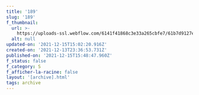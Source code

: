 ```yaml
---
title: '189'
slug: '189'
f_thumbnail:
  url: >-
    https://uploads-ssl.webflow.com/6141f41868c3e33a265cbfe7/61b7d9127eec89d40e476d22_189.jpg
  alt: null
updated-on: '2021-12-15T15:02:20.916Z'
created-on: '2021-12-13T23:36:53.731Z'
published-on: '2021-12-15T15:48:47.960Z'
f_status: false
f_category: S
f_afficher-la-racine: false
layout: '[archive].html'
tags: archive
---
```



